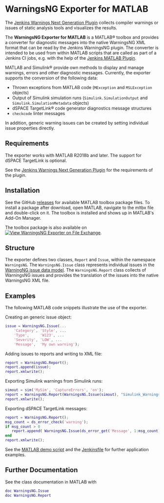 # WarningsNG Exporter for MATLAB

The [Jenkins Warnings Next Generation Plugin](https://github.com/jenkinsci/warnings-ng-plugin) collects compiler warnings or issues of static analysis tools and visualizes the results.

The **WarningsNG Exporter for MATLAB** is a MATLAB&reg; toolbox and provides a converter for diagnostic messages into the native WarningsNG XML format that can be read by the Jenkins WarningsNG plugin.  The converter is intended to be used from within MATLAB scripts that are called as part of a Jenkins CI jobs, e.g. with the help of the [Jenkins MATLAB Plugin](https://github.com/mathworks/jenkins-matlab-plugin).

MATLAB and Simulink&reg; provide own methods to display and manage warnings, errors and other diagnostic messages.
Currently, the exporter supports the conversion of the following data:
* Thrown exceptions from MATLAB code (`MException` and `MSLException` objects)
* Output of Simulink simulation runs (`Simulink.SimulationOutput` and `Simulink.SimulationMetadata` objects)
* dSPACE TargetLink&reg; code generator diagnostics message structures
* `checkcode` linter messages

In addition, generic warning issues can be created by setting individual issue properties directly.

## Requirements

The exporter works with MATLAB R2018b and later.  The support for dSPACE TargetLink is optional.

See the [Jenkins Warnings Next Generation Plugin](https://github.com/jenkinsci/warnings-ng-plugin) for the requirements of the plugin.

## Installation

See the GitHub [releases](https://github.com/gedre/warningsng-exporter-for-matlab/releases) for available MATLAB toolbox package files. To install a package after download, open MATLAB, navigate to the mltbx file and double-click on it.  The toolbox is installed and shows up in MATLAB's Add-On Manager.

The toolbox package is also available on 
[![View WarningsNG Exporter on File Exchange](https://www.mathworks.com/matlabcentral/images/matlab-file-exchange.svg)](https://de.mathworks.com/matlabcentral/fileexchange/93755-warningsng-exporter).

## Structure

The exporter defines two classes, `Report` and `Issue`, within the namespace `WarningsNG`.  The `WarningsNG.Issue` class represents individual issues in the [WarningNG issue data model](https://github.com/jenkinsci/analysis-model/blob/master/src/main/java/edu/hm/hafner/analysis/Issue.java).
The `WarningsNG.Report` class collects of WarningsNG issues and provides the translation of the issues into the native WarningsNG XML file.

## Examples

The following MATLAB code snippets illustrate the use of the exporter.

Creating an generic issue object:
```matlab
issue = WarningsNG.Issue(...
    'Category', 'Style', ...
    'Type',     'W123', ...
    'Severity', 'LOW', ...
    'Message',  'My own warning');
```

Adding issues to reports and writing to XML file:
```matlab
report = WarningsNG.Report();
report.append(issue);
report.xmlwrite();
```

Exporting Simulink warnings from Simulink runs:
```matlab
simout = sim('MySim', 'CaptureErrors', 'on');
report = WarningsNG.Report(WarningsNG.Issue(simout), "Simulink_Warnings.xml");
report.xmlwrite();
```

Exporting dSPACE TargetLink messages:
```matlab
report = WarningsNG.Report();
msg_count = ds_error_check('warning');
if msg_count > 0
   report.append( WarningsNG.Issue(ds_error_get('Message', 1:msg_count)) );
end
report.xmlwrite();
```

See the [MATLAB demo script](tbx/doc/examples/WarningsNG_demo.m) and the [Jenkinsfile](tbx/doc/examples/Jenkinsfile) for further application examples.

## Further Documentation

See the class documentation in MATLAB with
```matlab
doc WarningsNG.Issue
doc WarningsNG.Report
```

